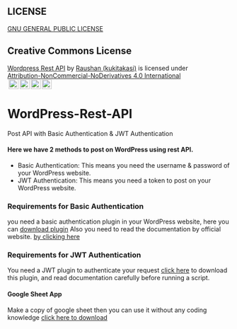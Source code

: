 ## LICENSE
[GNU GENERAL PUBLIC LICENSE](LICENSE)</br>
## Creative Commons License
<p xmlns:cc="http://creativecommons.org/ns#" xmlns:dct="http://purl.org/dc/terms/"><a property="dct:title" rel="cc:attributionURL" href="https://github.com/kukitakasi/Wordpress-Rest-API">Wordpress Rest API</a> by <a rel="cc:attributionURL dct:creator" property="cc:attributionName" href="https://github.com/kukitakasi">Raushan (kukitakasi)</a> is licensed under <a href="http://creativecommons.org/licenses/by-nc-nd/4.0/?ref=chooser-v1" target="_blank" rel="license noopener noreferrer" style="display:inline-block;">Attribution-NonCommercial-NoDerivatives 4.0 International </br><img style="height:22px!important;margin-left:3px;vertical-align:text-bottom;" src="https://mirrors.creativecommons.org/presskit/icons/cc.svg?ref=chooser-v1"><img style="height:22px!important;margin-left:3px;vertical-align:text-bottom;" src="https://mirrors.creativecommons.org/presskit/icons/by.svg?ref=chooser-v1"><img style="height:22px!important;margin-left:3px;vertical-align:text-bottom;" src="https://mirrors.creativecommons.org/presskit/icons/nc.svg?ref=chooser-v1"><img style="height:22px!important;margin-left:3px;vertical-align:text-bottom;" src="https://mirrors.creativecommons.org/presskit/icons/nd.svg?ref=chooser-v1"></a></p>
<h1>WordPress-Rest-API</h1>
<p>Post API with Basic Authentication &amp; JWT Authentication</p>
<h4>Here we have 2 methods to post on WordPress using rest API.</h4>
<ul>
        <li>Basic Authentication: This means you need the username & password of your WordPress website.</li>
        <li>JWT Authentication: This means you need a token to post on your WordPress website.</li></ul>
        <h3>Requirements for Basic Authentication</h3>
        <p>you need a basic authentication plugin in your WordPress website, here you can <a href="https://drive.google.com/file/d/1ADQ24SROVM8R3Pq8tCOzz2UMOaAie9xF/view?usp=sharing">download plugin</a> Also you need to read the documentation by official website. <a href="https://developer.wordpress.org/rest-api/using-the-rest-api/authentication/#basic-authentication-with-application-passwords">by clicking here</a></p>
        </p>
       <h3>Requirements for JWT Authentication</h3>
        <p> You need a JWT plugin to authenticate your request <a href="https://wordpress.org/plugins/jwt-authentication-for-wp-rest-api/">click here</a> to download this plugin, and read
        documentation carefully before running a script.</p>
        <h4>Google Sheet App</h4>
<p>Make a copy of google sheet then you can use it without any coding knowledge <a href="https://docs.google.com/spreadsheets/d/1Yll3SmC2KP-gPYKA1UlYxieQg5F6GqSRTk59Ix1jzI8/copy">click here to download</a></p>
